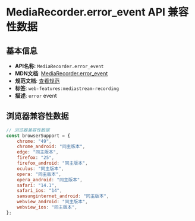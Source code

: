 # MediaRecorder.error_event API 兼容性数据

## 基本信息

- **API名称**: `MediaRecorder.error_event`
- **MDN文档**: [MediaRecorder.error_event](https://developer.mozilla.org/docs/Web/API/MediaRecorder/error_event)
- **规范文档**: [查看规范](https://w3c.github.io/mediacapture-record/#dom-mediarecorder-onerror)
- **标签**: `web-features:mediastream-recording`
- **描述**: `error` event

## 浏览器兼容性数据

```javascript
// 浏览器兼容性数据
const browserSupport = {
    chrome: "49",
    chrome_android: "同主版本",
    edge: "同主版本",
    firefox: "25",
    firefox_android: "同主版本",
    oculus: "同主版本",
    opera: "同主版本",
    opera_android: "同主版本",
    safari: "14.1",
    safari_ios: "14",
    samsunginternet_android: "同主版本",
    webview_android: "同主版本",
    webview_ios: "同主版本",
};

```

